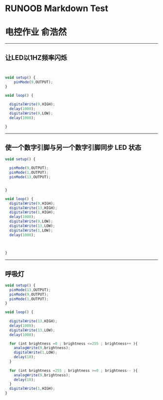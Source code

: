 # RUNOOB Markdown Test
# 电控作业    俞浩然
__________________________________________

## 让LED以1HZ频率闪烁
```js


void setup() {
    pinMode(9,OUTPUT);
}

void loop() {
  
  digitalWrite(9,HIGH);
  delay(1000);
  digitalWrite(9,LOW); 
  delay(1000);

}


```


______
## 使一个数字引脚与另一个数字引脚同步 LED 状态

```js
void setup() {
  
  pinMode(9,OUTPUT);
  pinMode(1,OUTPUT);
  pinMode(13,OUTPUT);


}

void loop() {
  digitalWrite(9,HIGH);
  digitalWrite(13,HIGH);
  digitalWrite(1,HIGH);
  delay(1000);
  digitalWrite(9,LOW);
  digitalWrite(13,LOW);
  digitalWrite(1,LOW);
  delay(1000);  
  
  
  
}
```
____



## 呼吸灯

```js
void setup() {  
  pinMode(13,OUTPUT);
  pinMode(9,OUTPUT);
  pinMode(1,OUTPUT);
}

void loop() {
  
  digitalWrite(13,HIGH);
  delay(1000);
  digitalWrite(13,LOW);
  delay(1000);

  for (int brightness =0 ; brightness <=255 ; brightness++ ){
    analogWrite(9,brightness);
    digitalWrite(1,LOW);
    delay(10);
  }
  
  for (int brightness =255 ; brightness >=0 ; brightness-- ){
    analogWrite(9,brightness);   
    delay(10); 
  }
  digitalWrite(1,HIGH);
}
```

